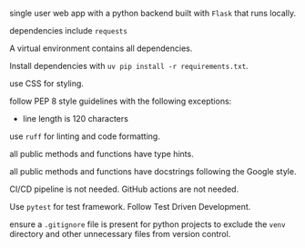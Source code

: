 single user web app with a python backend built with `Flask` that runs locally.

dependencies include `requests`

A virtual environment contains all dependencies.  

Install dependencies with `uv pip install -r requirements.txt`.

use CSS for styling.

follow PEP 8 style guidelines with the following exceptions:
- line length is 120 characters

use `ruff` for linting and code formatting.

all public methods and functions have type hints.

all public methods and functions have docstrings following the Google style.

CI/CD pipeline is not needed.  GitHub actions are not needed.

Use `pytest` for test framework.  Follow Test Driven Development.

ensure a `.gitignore` file is present for python projects to exclude the `venv` directory and other unnecessary files from version control.

